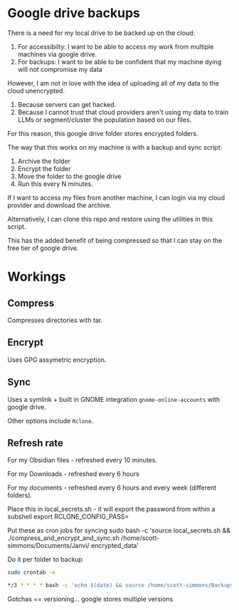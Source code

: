 # Google drive backups

There is a need for my local drive to be backed up on the cloud:

1. For accessibilty: I want to be able to access my work from multiple machines via google drive.
2. For backups: I want to be able to be confident that my machine dying will not compromise my data

However, I am not in love with the idea of uploading all of my data to the cloud unencrypted.

1. Because servers can get hacked.
2. Because I cannot trust that cloud providers aren't using my data to train LLMs or segment/cluster the population based on our files.

For this reason, this google drive folder stores encrypted folders.

The way that this works on my machine is with a backup and sync script:

1. Archive the folder
2. Encrypt the folder
3. Move the folder to the google drive
4. Run this every N minutes.

If I want to access my files from another machine, I can login via my cloud provider and download the archive.

Alternatively, I can clone this repo and restore using the utilities in this script.

This has the added benefit of being compressed so that I can stay on the free tier of google drive.


# Workings

## Compress 

Compresses directories with tar.

## Encrypt

Uses GPG assymetric encryption.

## Sync

Uses a symlink + built in GNOME integration `gnome-online-accounts` with google drive.

Other options include `Rclone`.

## Refresh rate

For my Obsidian files - refreshed every 10 minutes.

For my Downloads - refreshed every 6 hours

For my documents - refreshed every 6 hours and every week (different folders).



Place this in local_secrets.sh - it will export the password from within a subshell
export RCLONE_CONFIG_PASS=

Put these as cron jobs for syncing
sudo bash -c 'source local_secrets.sh && ./compress_and_encrypt_and_sync.sh /home/scott-simmons/Documents/Janvi/ encrypted_data'


Do it per folder to backup
```bash
sudo crontab -e
```

```bash
*/3 * * * * bash -c 'echo $(date) && source /home/scott-simmons/Backups/backup-system/local_secrets.sh && /home/scott-simmons/Backups/backup-system/compress_and_encrypt_and_sync.sh /home/scott-simmons/Documents/Janvi/ /home/scott-simmons/Backups/backup-system/encrypted_data' >> /home/scott-simmons/Backups/backup-system/logs/backup.log 2>&1
```

Gotchas == versioning... google stores multiple versions

